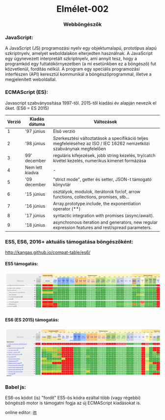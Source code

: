 <h1 align="center" style="border-bottom: none;"> Elmélet-002</h1>
<h3 align="center">Webböngészők</h3>

### JavaScript:

A JavaScript (JS) programozási nyelv egy objektumalapú, prototípus alapú szkriptnyelv, amelyet weboldalakon elterjedten használnak. A JavaScript egy úgynevezett interpretált szkriptnyelv, ami annyit tesz, hogy a programkód egy futtatókörnyezetben (a mi esetünkben ez a böngésző) fut közvetlenül, fordítás nélkül. A program egy speciális programozási interfészen (API) keresztül kommunikál a böngészőprogrammal, illetve a megjelenített weboldallal.

### ECMAScript (ES):

Javascript szabványosítása 1997-től.
2015-től kiadási év alapján nevezik el őket. (ES6 = ES 2015)

| Verzió  | Kiadás dátuma  | Változások |
|---|---|---|
| 1 | '97 június | Első verzió |
| 2 | '98 június | Szerkesztési változtatások a specifikáció teljes megfeleléséhez az ISO / IEC 16262 nemzetközi szabványnak megfelelően  |
| 3 | 99' december | reguláris kifejezések, jobb string kezelés, try/catch kivétel kezelés, numerikus kimenet formázása  |
| 4 | Nem lett kiadva | - |
| 5 | '09 december  | "strict mode", getter és setter, JSON-t támogató könyvtár  |
| 6 | '15 június  | osztályok, modulok, iterátorok for/of, arrow functions, collections, promises, stb... |
| 7 | '16 június  | Array.prototype.include, the exponentiation operator (**)  |
| 8 | '17 június | syntactic integration with promises (async/await).  |
| 9 | '18 június  | asynchronous iteration and generators, new regular expression features and rest/spread parameters.  |

### ES5, ES6, 2016+ aktuális támogatása böngészőként:

http://kangax.github.io/compat-table/es6/

#### ES5 támogatás:

![es5](../src/es5-support.png)

#### ES6 (ES 2015) támogatás:

![es6](../src/es6-support.png)

### Babel js:

ES6-os kódot (is) "fordít" ES5-ös kódra ezáltal több (vagy régebbi) böngésző motor is támogatni fogja az új ECMAScript kiadásokat is.

online editor: [itt](https://babeljs.io/repl)